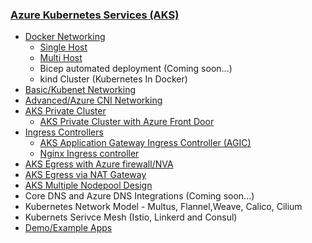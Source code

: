 ### [Azure Kubernetes Services (AKS)](README-advanced.md)

- [Docker Networking](README-docker-multihost.md)
  - [Single Host](README-docker-singlehost.md)
  - [Multi Host](README-docker-multihost.md)
  - Bicep automated deployment (Coming soon...)
  - kind Cluster (Kubernetes In Docker)
- [Basic/Kubenet Networking](README-kubenet.md)
- [Advanced/Azure CNI Networking](README-advanced.md)
- [AKS Private Cluster](README-private-cluster.md)
  - [AKS Private Cluster with Azure Front Door](README-private-cluster-with-AFD.md)
- [Ingress Controllers](README-ingress-appgw.md)
  - [AKS Application Gateway Ingress Controller (AGIC)](README-ingress-appgw.md)
  - [Nginx Ingress controller](README-ingress-nginx.md)
- [AKS Egress with Azure firewall/NVA](README-aks-egress.md)
- [AKS Egress via NAT Gateway](README-aks-egress.md)
- [AKS Multiple Nodepool Design](README-multinode.md)
- Core DNS and Azure DNS Integrations (Coming soon...)
- Kubernetes Network Model - Multus, Flannel,Weave, Calico, Cilium
- Kubernets Serivce Mesh (Istio, Linkerd and Consul)
- [ Demo/Example Apps ](README-common.md)
